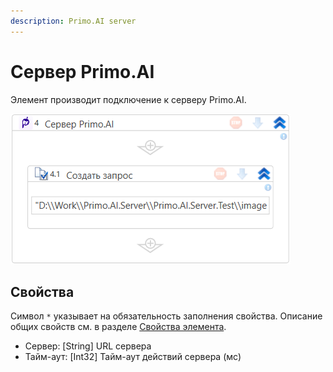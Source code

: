 ```yaml
---
description: Primo.AI server
---
```


# Сервер Primo.AI

Элемент производит подключение к серверу Primo.AI.

![](<../../../.gitbook/assets1/windows_items/WFAttachPrimoAIServer.png>)


## Свойства
Символ `*` указывает на обязательность заполнения свойства. Описание общих свойств см. в разделе [Свойства элемента](https://docs.primo-rpa.ru/primo-rpa/primo-studio/process/elements#svoistva-elementa).

  
  - Сервер: [String] URL сервера
  - Тайм-аут: [Int32] Тайм-аут действий сервера (мс)
